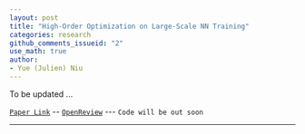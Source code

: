 ```yaml
---
layout: post
title: "High-Order Optimization on Large-Scale NN Training"
categories: research
github_comments_issueid: "2"
use_math: true
author:
- Yue (Julien) Niu
---
```


To be updated ...

[`Paper Link`](https://arxiv.org/abs/2307.13744) -- 
[`OpenReview`](https://openreview.net/forum?id=9jnsPp8DP3&referrer=%5BAuthor%20Console%5D(%2Fgroup%3Fid%3DTMLR%2FAuthors%23your-submissions)) ---
`Code will be out soon`

---